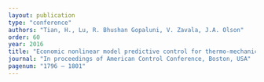 ```yaml
---
layout: publication
type: "conference"
authors: "Tian, H., Lu, R. Bhushan Gopaluni, V. Zavala, J.A. Olson"
order: 60
year: 2016
title: "Economic nonlinear model predictive control for thermo-mechanical pulping processes"
journal: "In proceedings of American Control Conference, Boston, USA"
pagenum: "1796 – 1801"
---
```

